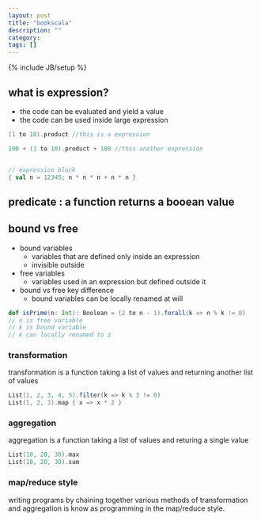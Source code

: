 ```yaml
---
layout: post
title: "bookscala"
description: ""
category: 
tags: []
---
```

{% include JB/setup %}


## what is expression?
- the code can be evaluated and yield a value
- the code can be used inside large expression

```scala
(1 to 10).product //this is a expression

100 + (1 to 10).product + 100 //this another expression


// expression block
{ val n = 12345; n * n * n + n * n }

```

## predicate :  a function returns a booean value

## bound vs free
- bound variables 
  - variables that are defined only inside an expression 
  - invisible outside 
- free variables
  - variables used in an expression but defined outside it 
- bound vs free key difference
  - bound variables can be locally renamed at will

```scala
def isPrime(n: Int): Boolean = (2 to n - 1).forall(k => n % k != 0)
// n is free variable
// k is bound variable
// k can locally renamed to z
```

### transformation
transformation is a function taking a list of values and returning another list of values
```scala
List(1, 2, 3, 4, 5).filter(k => k % 3 != 0)
List(1, 2, 3).map { x => x * 2 }
```

### aggregation
aggregation is a function taking a list of values and returing a single value
```scala
List(10, 20, 30).max
List(10, 20, 30).sum
```

### map/reduce style
writing programs by chaining together various methods of transformation and aggregation is know as programming in the map/reduce style.

